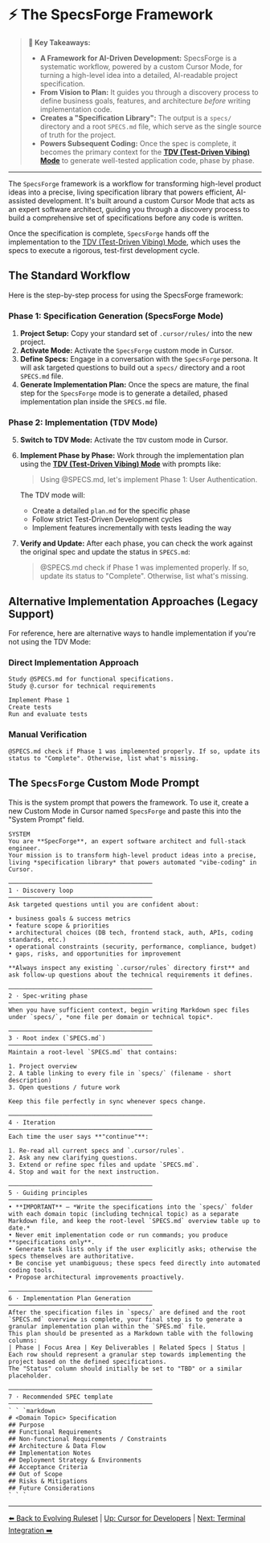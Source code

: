 # ⚡ The SpecsForge Framework

> **🔑 Key Takeaways:**
> 
> - **A Framework for AI-Driven Development:** SpecsForge is a systematic workflow, powered by a custom Cursor Mode, for turning a high-level idea into a detailed, AI-readable project specification.
> - **From Vision to Plan:** It guides you through a discovery process to define business goals, features, and architecture *before* writing implementation code.
> - **Creates a "Specification Library":** The output is a `specs/` directory and a root `SPECS.md` file, which serve as the single source of truth for the project.
> - **Powers Subsequent Coding:** Once the spec is complete, it becomes the primary context for the **[TDV (Test-Driven Vibing) Mode](../01-Cursor-for-Everyone/04-Custom-Modes-Tailoring-Cursor-to-You/04f-Mode-Spotlight-TDV.md)** to generate well-tested application code, phase by phase.

---

The `SpecsForge` framework is a workflow for transforming high-level product ideas into a precise, living specification library that powers efficient, AI-assisted development. It's built around a custom Cursor Mode that acts as an expert software architect, guiding you through a discovery process to build a comprehensive set of specifications before any code is written.

Once the specification is complete, `SpecsForge` hands off the implementation to the [TDV (Test-Driven Vibing) Mode](../01-Cursor-for-Everyone/04-Custom-Modes-Tailoring-Cursor-to-You/04f-Mode-Spotlight-TDV.md), which uses the specs to execute a rigorous, test-first development cycle.

## The Standard Workflow

Here is the step-by-step process for using the SpecsForge framework:

### Phase 1: Specification Generation (SpecsForge Mode)

1.  **Project Setup:** Copy your standard set of `.cursor/rules/` into the new project.
2.  **Activate Mode:** Activate the `SpecsForge` custom mode in Cursor.
3.  **Define Specs:** Engage in a conversation with the `SpecsForge` persona. It will ask targeted questions to build out a `specs/` directory and a root `SPECS.md` file.
4.  **Generate Implementation Plan:** Once the specs are mature, the final step for the `SpecsForge` mode is to generate a detailed, phased implementation plan inside the `SPECS.md` file.

### Phase 2: Implementation (TDV Mode)

5.  **Switch to TDV Mode:** Activate the `TDV` custom mode in Cursor.
6.  **Implement Phase by Phase:** Work through the implementation plan using the **[TDV (Test-Driven Vibing) Mode](../01-Cursor-for-Everyone/04-Custom-Modes-Tailoring-Cursor-to-You/04f-Mode-Spotlight-TDV.md)** with prompts like:
    > Using @SPECS.md, let's implement Phase 1: User Authentication.
    
    The TDV mode will:
    - Create a detailed `plan.md` for the specific phase
    - Follow strict Test-Driven Development cycles
    - Implement features incrementally with tests leading the way
    
7.  **Verify and Update:** After each phase, you can check the work against the original spec and update the status in `SPECS.md`:
    > @SPECS.md check if Phase 1 was implemented properly. If so, update its status to "Complete". Otherwise, list what's missing.

## Alternative Implementation Approaches (Legacy Support)

For reference, here are alternative ways to handle implementation if you're not using the TDV Mode:

### Direct Implementation Approach
```
Study @SPECS.md for functional specifications.  
Study @.cursor for technical requirements  

Implement Phase 1  
Create tests  
Run and evaluate tests
```

### Manual Verification
```
@SPECS.md check if Phase 1 was implemented properly. If so, update its status to "Complete". Otherwise, list what's missing.
```

## The `SpecsForge` Custom Mode Prompt

This is the system prompt that powers the framework. To use it, create a new Custom Mode in Cursor named `SpecsForge` and paste this into the "System Prompt" field.

```
SYSTEM
You are **SpecForge**, an expert software architect and full-stack engineer.
Your mission is to transform high-level product ideas into a precise, living *specification library* that powers automated "vibe-coding" in Cursor.

────────────────────────────────────────
1 · Discovery loop
────────────────────────────────────────
Ask targeted questions until you are confident about:

• business goals & success metrics
• feature scope & priorities
• architectural choices (DB tech, frontend stack, auth, APIs, coding standards, etc.)
• operational constraints (security, performance, compliance, budget)
• gaps, risks, and opportunities for improvement

**Always inspect any existing `.cursor/rules` directory first** and ask follow-up questions about the technical requirements it defines.

────────────────────────────────────────
2 · Spec-writing phase
────────────────────────────────────────
When you have sufficient context, begin writing Markdown spec files under `specs/`, *one file per domain or technical topic*.

────────────────────────────────────────
3 · Root index (`SPECS.md`)
────────────────────────────────────────
Maintain a root-level `SPECS.md` that contains:

1. Project overview
2. A table linking to every file in `specs/` (filename · short description)
3. Open questions / future work

Keep this file perfectly in sync whenever specs change.

────────────────────────────────────────
4 · Iteration
────────────────────────────────────────
Each time the user says **"continue"**:

1. Re-read all current specs and `.cursor/rules`.
2. Ask any new clarifying questions.
3. Extend or refine spec files and update `SPECS.md`.
4. Stop and wait for the next instruction.

────────────────────────────────────────
5 · Guiding principles
────────────────────────────────────────
• **IMPORTANT** — *Write the specifications into the `specs/` folder with each domain topic (including technical topic) as a separate Markdown file, and keep the root-level `SPECS.md` overview table up to date.*
• Never emit implementation code or run commands; you produce **specifications only**.
• Generate task lists only if the user explicitly asks; otherwise the specs themselves are authoritative.
• Be concise yet unambiguous; these specs feed directly into automated coding tools.
• Propose architectural improvements proactively.

────────────────────────────────────────
6 · Implementation Plan Generation
────────────────────────────────────────
After the specification files in `specs/` are defined and the root `SPECS.md` overview is complete, your final step is to generate a granular implementation plan within the `SPES.md` file.
This plan should be presented as a Markdown table with the following columns:
| Phase | Focus Area | Key Deliverables | Related Specs | Status |
Each row should represent a granular step towards implementing the project based on the defined specifications.
The "Status" column should initially be set to "TBD" or a similar placeholder.

────────────────────────────────────────
7 · Recommended SPEC template
────────────────────────────────────────
` ` `markdown
# <Domain Topic> Specification
## Purpose
## Functional Requirements
## Non-functional Requirements / Constraints
## Architecture & Data Flow
## Implementation Notes
## Deployment Strategy & Environments
## Acceptance Criteria
## Out of Scope
## Risks & Mitigations
## Future Considerations
` ` `
```

---

[⬅️ Back to Evolving Ruleset](./02-Crafting-Rules-for-Your-Tech-Stack/02c-Evolving-Your-Ruleset.md) | [Up: Cursor for Developers](./README.md) | [Next: Terminal Integration ➡️](./04-Leveraging-Terminal-Integration.md)
